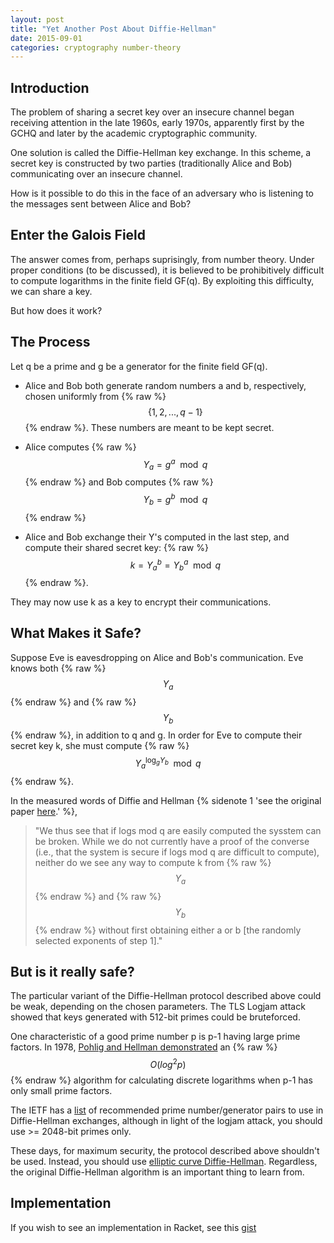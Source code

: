 ```yaml
---
layout: post
title: "Yet Another Post About Diffie-Hellman"
date: 2015-09-01
categories: cryptography number-theory
---
```

## Introduction

The problem of sharing a secret key over an insecure channel began receiving attention in the late 1960s, early 1970s, apparently first by the GCHQ and later by the academic cryptographic community.

One solution is called the Diffie-Hellman key exchange. In this scheme, a secret key is constructed by two parties (traditionally Alice and Bob) communicating over an insecure channel.

How is it possible to do this in the face of an adversary who is listening to the messages sent between Alice and Bob?
<!--more-->

## Enter the Galois Field

The answer comes from, perhaps suprisingly, from number theory. Under proper conditions (to be discussed), it is believed to be prohibitively difficult to compute logarithms in the finite field GF(q). By exploiting this difficulty, we can share a key.

But how does it work?

## The Process
Let q be a prime and g be a generator for the finite field GF(q).

* Alice and Bob both generate random numbers a and b, respectively, chosen uniformly from {% raw %} $$ \{1,2,...,q-1\} $$ {% endraw %}. These numbers are meant to be kept secret.

* Alice computes {% raw %} $$ Y_a = g^a \mod{q} $$ {% endraw %} and Bob computes {% raw %} $$ Y_b = g^b \mod{q} $$ {% endraw %}

* Alice and Bob exchange their Y's computed in the last step, and compute their shared secret key:
{% raw %} $$ k = Y_a^b = Y_b^a \mod{q} $$ {% endraw %}.

They may now use k as a key to encrypt their communications.

## What Makes it Safe?

Suppose Eve is eavesdropping on Alice and Bob's communication. Eve knows both {% raw %}$$Y_a$$ {% endraw %} and {% raw %} $$Y_b$$ {% endraw %}, in addition to q and g. In order for Eve to compute their secret key k, she must compute {% raw %} $$Y_a^{\log_g{Y_b}}\mod{q}$$ {% endraw %}. 

In the measured words of Diffie and Hellman {% sidenote 1 'see the original paper [here](https://ee.stanford.edu/~hellman/publications/24.pdf).' %},

> "We thus see that if logs mod q are easily computed the sysstem can be broken. 
> While we do not currently have a proof of the converse (i.e., that the system is secure if logs mod q are difficult to compute), neither do we see any way to compute k from {% raw %} $$Y_a$$ {% endraw %} and {% raw %} $$Y_b$$ {% endraw %} without first obtaining either a or b [the randomly selected exponents of step 1]."

## But is it really safe?

The particular variant of the Diffie-Hellman protocol described above could be weak, depending on the chosen parameters. The TLS Logjam attack showed that keys generated with 512-bit primes could be bruteforced. 

One characteristic of a good prime number p is p-1 having large prime factors. In 1978, [Pohlig and Hellman demonstrated](https://www-ee.stanford.edu/~hellman/publications/28.pdf) an {% raw %} $$O(log^2{p})$$ {% endraw %} algorithm for calculating discrete logarithms when p-1 has only small prime factors.

The IETF has a [list](https://tools.ietf.org/html/rfc3526) of recommended prime number/generator pairs to use in Diffie-Hellman exchanges, although in light of the logjam attack, you should use >= 2048-bit primes only.

These days, for maximum security, the protocol described above shouldn't be used. Instead, you should use [elliptic curve Diffie-Hellman](https://en.wikipedia.org/wiki/Elliptic_curve_Diffie%E2%80%93Hellman). Regardless, the original Diffie-Hellman algorithm is an important thing to learn from.

## Implementation

If you wish to see an implementation in Racket, see this [gist](https://gist.github.com/eu90h/9dd9c2a1051dedfd137e)
